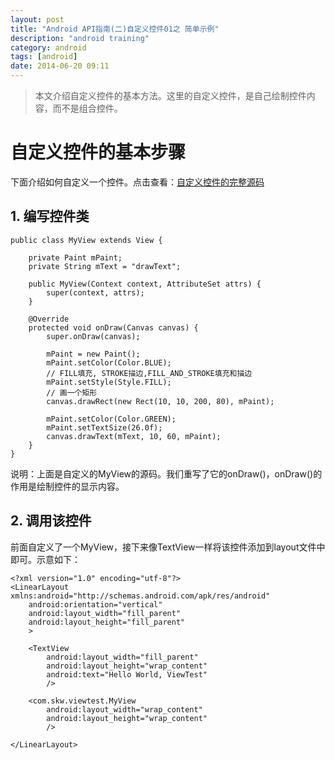 ```yaml
---
layout: post
title: "Android API指南(二)自定义控件01之 简单示例"
description: "android training"
category: android
tags: [android]
date: 2014-06-20 09:11
---
```



> 本文介绍自定义控件的基本方法。这里的自定义控件，是自己绘制控件内容，而不是组合控件。


<a name="anchor1"></a>
# 自定义控件的基本步骤

下面介绍如何自定义一个控件。点击查看：[自定义控件的完整源码](https://github.com/wangkuiwu/android_applets/tree/master/api_guide/ui/self_view)

## 1. 编写控件类

    public class MyView extends View {

        private Paint mPaint;
        private String mText = "drawText";

        public MyView(Context context, AttributeSet attrs) {
            super(context, attrs);
        }   

        @Override
        protected void onDraw(Canvas canvas) {
            super.onDraw(canvas);

            mPaint = new Paint();
            mPaint.setColor(Color.BLUE);
            // FILL填充, STROKE描边,FILL_AND_STROKE填充和描边
            mPaint.setStyle(Style.FILL);
            // 画一个矩形
            canvas.drawRect(new Rect(10, 10, 200, 80), mPaint);

            mPaint.setColor(Color.GREEN);
            mPaint.setTextSize(26.0f);
            canvas.drawText(mText, 10, 60, mPaint);
        }   
    }

说明：上面是自定义的MyView的源码。我们重写了它的onDraw()，onDraw()的作用是绘制控件的显示内容。


## 2. 调用该控件

前面自定义了一个MyView，接下来像TextView一样将该控件添加到layout文件中即可。示意如下：


    <?xml version="1.0" encoding="utf-8"?>
    <LinearLayout xmlns:android="http://schemas.android.com/apk/res/android"
        android:orientation="vertical"
        android:layout_width="fill_parent"
        android:layout_height="fill_parent"
        >

        <TextView                  
            android:layout_width="fill_parent"
            android:layout_height="wrap_content"
            android:text="Hello World, ViewTest"
            />
      
        <com.skw.viewtest.MyView
            android:layout_width="wrap_content"
            android:layout_height="wrap_content"
            />
      
    </LinearLayout>       

